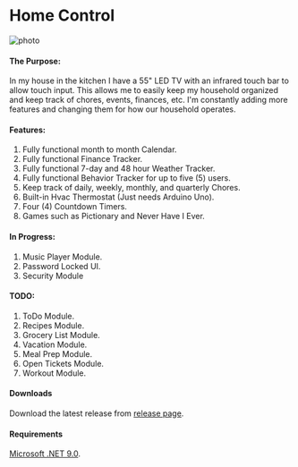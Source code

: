 # Home Control

![photo](https://github.com/TheOnlyRupert/HomeControl/assets/3703153/437c0f9a-67aa-4dc3-b6b0-fc3fbbecd172)

#### The Purpose:

In my house in the kitchen I have a 55" LED TV with an infrared touch bar to allow touch input.
This allows me to easily keep my household organized and keep track of chores, events, finances, etc.
I'm constantly adding more features and changing them for how our household operates.

#### Features:

1. Fully functional month to month Calendar.
2. Fully functional Finance Tracker.
3. Fully functional 7-day and 48 hour Weather Tracker.
4. Fully functional Behavior Tracker for up to five (5) users.
5. Keep track of daily, weekly, monthly, and quarterly Chores.
6. Built-in Hvac Thermostat (Just needs Arduino Uno).
7. Four (4) Countdown Timers.
8. Games such as Pictionary and Never Have I Ever.

#### In Progress:

1. Music Player Module.
2. Password Locked UI.
3. Security Module

#### TODO:

1. ToDo Module.
2. Recipes Module.
3. Grocery List Module.
4. Vacation Module.
5. Meal Prep Module.
6. Open Tickets Module.
7. Workout Module.

#### Downloads

Download the latest release from [release page](https://github.com/TheOnlyRupert/HomeControl/releases).

#### Requirements

[Microsoft .NET 9.0](https://dotnet.microsoft.com/en-us/download/dotnet/9.0 "Microsoft's download page").
